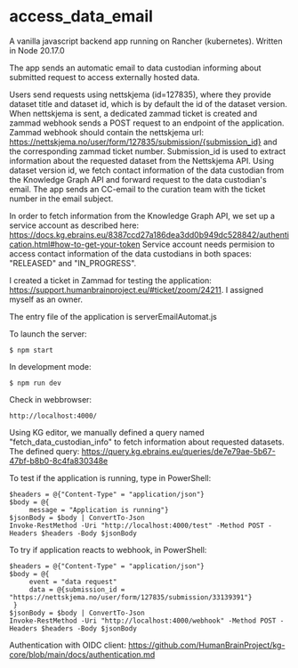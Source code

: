 # access_data_email

A vanilla javascript backend app running on Rancher (kubernetes). Written in Node 20.17.0

The app sends an automatic email to data custodian informing about submitted request to access externally hosted data.

Users send requests using nettskjema (id=127835), where they provide dataset title and dataset id, which is by default the id of the dataset version. When nettskjema is sent, a dedicated zammad ticket is created and zammad webhook sends a POST request to an endpoint of the application. Zammad webhook should contain the nettskjema url: https://nettskjema.no/user/form/127835/submission/{submission_id} and the corresponding zammad ticket number. Submission_id is used to extract information about the requested dataset from the Nettskjema API. Using dataset version id, we fetch contact information of the data custodian from the Knowledge Graph API and forward request to the data custodian's email. The app sends an CC-email to the curation team with the ticket number in the email subject.

In order to fetch information from the Knowledge Graph API, we set up a service account as described here: https://docs.kg.ebrains.eu/8387ccd27a186dea3dd0b949dc528842/authentication.html#how-to-get-your-token
Service account needs permision to access contact information of the data custodians in both spaces: "RELEASED" and "IN_PROGRESS".

I created a ticket in Zammad for testing the application: https://support.humanbrainproject.eu/#ticket/zoom/24211. I assigned myself as an owner.

The entry file of the application is serverEmailAutomat.js

To launch the server:

```
$ npm start
```

In development mode:

```
$ npm run dev
```

Check in webbrowser:

```
http://localhost:4000/
```

Using KG editor, we manually defined a query named "fetch_data_custodian_info" to fetch information about requested datasets.  
The defined query: https://query.kg.ebrains.eu/queries/de7e79ae-5b67-47bf-b8b0-8c4fa830348e

To test if the application is running, type in PowerShell:

```
$headers = @{"Content-Type" = "application/json"}
$body = @{
     message = "Application is running"}
$jsonBody = $body | ConvertTo-Json
Invoke-RestMethod -Uri "http://localhost:4000/test" -Method POST -Headers $headers -Body $jsonBody
```

To try if application reacts to webhook, in PowerShell:

```
$headers = @{"Content-Type" = "application/json"}
$body = @{
     event = "data request"
     data = @{submission_id = "https://nettskjema.no/user/form/127835/submission/33139391"}
 }
$jsonBody = $body | ConvertTo-Json
Invoke-RestMethod -Uri "http://localhost:4000/webhook" -Method POST -Headers $headers -Body $jsonBody
```

Authentication with OIDC client:
https://github.com/HumanBrainProject/kg-core/blob/main/docs/authentication.md
